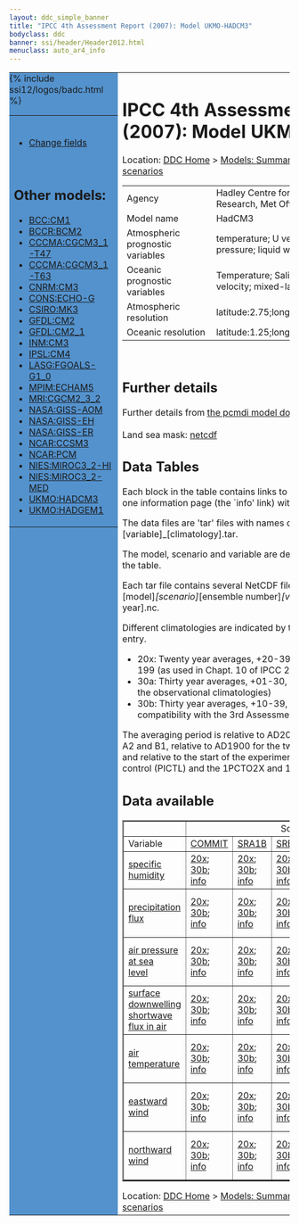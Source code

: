 ```yaml
---
layout: ddc_simple_banner
title: "IPCC 4th Assessment Report (2007): Model UKMO-HADCM3"
bodyclass: ddc
banner: ssi/header/Header2012.html
menuclass: auto_ar4_info
---
```



<table width="100%" border="0" cellspacing="0" cellpadding="0" style="border-collapse: collapse;">
<tr style="margin:0;padding:0;border:0;">
<td style="margin:0;padding:0;border:0;height:1pt;width:150pt;background:#5492CD;" valign="top" >

<div id="lh-col2" class="auto_ar4_info">
<table class="menumain" bgcolor="#5492CD" cellspacing="0" width="100%" border="0">
<tr><td>

<br/>
<ul><li><a href="model-UKMO-HADCM3-change.html">Change fields</a></li></ul><br/>

<h2> Other models:</h2>
<ul>
<li><a href="model-BCC-CM1.html">BCC:CM1</a></li>
<li><a href="model-BCCR-BCM2.html">BCCR:BCM2</a></li>
<li><a href="model-CCCMA-CGCM3_1-T47.html">CCCMA:CGCM3_1-T47</a></li>
<li><a href="model-CCCMA-CGCM3_1-T63.html">CCCMA:CGCM3_1-T63</a></li>
<li><a href="model-CNRM-CM3.html">CNRM:CM3</a></li>
<li><a href="model-CONS-ECHO-G.html">CONS:ECHO-G</a></li>
<li><a href="model-CSIRO-MK3.html">CSIRO:MK3</a></li>
<li><a href="model-GFDL-CM2.html">GFDL:CM2</a></li>
<li><a href="model-GFDL-CM2_1.html">GFDL:CM2_1</a></li>
<li><a href="model-INM-CM3.html">INM:CM3</a></li>
<li><a href="model-IPSL-CM4.html">IPSL:CM4</a></li>
<li><a href="model-LASG-FGOALS-G1_0.html">LASG:FGOALS-G1_0</a></li>
<li><a href="model-MPIM-ECHAM5.html">MPIM:ECHAM5</a></li>
<li><a href="model-MRI-CGCM2_3_2.html">MRI:CGCM2_3_2</a></li>
<li><a href="model-NASA-GISS-AOM.html">NASA:GISS-AOM</a></li>
<li><a href="model-NASA-GISS-EH.html">NASA:GISS-EH</a></li>
<li><a href="model-NASA-GISS-ER.html">NASA:GISS-ER</a></li>
<li><a href="model-NCAR-CCSM3.html">NCAR:CCSM3</a></li>
<li><a href="model-NCAR-PCM.html">NCAR:PCM</a></li>
<li><a href="model-NIES-MIROC3_2-HI.html">NIES:MIROC3_2-HI</a></li>
<li><a href="model-NIES-MIROC3_2-MED.html">NIES:MIROC3_2-MED</a></li>
<li><a href="model-UKMO-HADCM3.html">UKMO:HADCM3</a></li>
<li><a href="model-UKMO-HADGEM1.html">UKMO:HADGEM1</a></li>
</ul>

</td></tr> 
{% include ssi12/logos/badc.html %}
</table>
</div>
</td>
<td><h1>IPCC 4th Assessment Report (2007): Model UKMO-HADCM3</h1>

<!-- Breadcrumb1 -->
<div id="breadcrumb1" align="left">
Location: <a href="/index.html">DDC Home</a> > <a href="/sim/gcm_clim/">Models: Summary Data</a>
> <a href="/sim/gcm_clim/SRES_AR4/index.html">AR4 (2007): SRES scenarios</a>
</div>
<!-- End of Breadcrumb1 --><table class="meta-data-table">
<tr>
     <td class="meta-table-col1">Agency</td><td> Hadley Centre for Climate Prediction and Research, Met Office, United Kingdom</td>
</tr>
<tr>
     <td class="meta-table-col1">Model name</td><td> HadCM3</td>
</tr>
<tr>
     <td class="meta-table-col1">Atmospheric prognostic variables</td><td> temperature; U velocity; V velocity;  surface pressure;  liquid water content;  liquid water;</td>
</tr>
<tr>
     <td class="meta-table-col1">Oceanic prognostic variables</td><td> Temperature; Salinity; U; V; baroclinic velocity; mixed-layer depth;</td>
</tr>
<tr>
     <td class="meta-table-col1">Atmospheric resolution</td><td> latitude:2.75;longitude:3.75</td>
</tr>
<tr>
     <td class="meta-table-col1">Oceanic resolution</td><td> latitude:1.25;longitude:1.25</td>
</tr>
</table>
<br/>
<h2>Further details</h2>
    Further details from <a href="http://www-pcmdi.llnl.gov/ipcc/model_documentation/ipcc_model_documentation.php">
          the pcmdi model documentation page</a>
<br/>
<br/>Land sea mask: <a href="/cgi-bin/downl/ar4_nc/sftlf/HADCM3_sftlf.nc">netcdf</a><br/>
<h2> Data Tables</h2>

Each block in the table contains links to one or more data files and
to one information page (the `info' link) with further information.
<p/>

The data files are 'tar' files with names of the form
[model]_[scenario]_[variable]_[climatology].tar.
<p/>

The model, scenario and variable are determined by the position in
the table.
<p/>

Each tar file contains several NetCDF files with names of the form:
[model]_[scenario]_[ensemble number]_[variable]_[start-year]-[end-year].nc.
<p/>

Different climatologies are indicated by the links within each table entry.
<ul>
<li>20x: Twenty year averages, +20-39, +46-65, +80-99, +180-199 (as used in Chapt. 10 of IPCC 2007)</li>
<li>30a: Thirty year averages, +01-30, +31-60, +61-90 (as used in the observational climatologies)</li>
<li>30b: Thirty year averages, +10-39, +40-69, +70-99 (for compatibility with the 3rd Assessment Report)</li>
</ul>
The averaging period is relative to AD2000 for SRES scenarios A1B, A2 and B1,
relative to AD1900 for the twentieth century run (20C3M) and relative to the
start of the experiment for the pre-industrial control (PICTL) and the
1PCTO2X and 1PCTO4X runs.
<p/>

<h2>Data available</h2>

<table class="data-table"  border="2">
<tr><td></td>
<td colspan="6" align="center">Scenario</td>
</tr>
<tr><td>Variable</td>
      <td><a href="scenario-COMMIT.html">COMMIT</a></td>
      <td><a href="scenario-SRA1B.html">SRA1B</a></td>
      <td><a href="scenario-SRB1.html">SRB1</a></td>
      <td><a href="scenario-20C3M.html">20C3M</a></td>
      <td><a href="scenario-PICTL.html">PICTL</a></td>
      <td><a href="scenario-SRA2.html">SRA2</a></td>
</tr>
<tr><td class="data-table-col1"><a href="var-specific_humidity.html">specific humidity</a></td>
      <td class="data-table-item">
      <a href="/cgi-bin/downl/ar4_nc/huss/HADCM3_COMMIT_huss_c20x.tar">20x</a>;
      <a href="/cgi-bin/downl/ar4_nc/huss/HADCM3_COMMIT_huss_c30b.tar">30b</a>;
      <a href="/ar4/info/UKMO-HADCM3_COMMIT_huss.html">info</a></td>
      <td class="data-table-item">
      <a href="/cgi-bin/downl/ar4_nc/huss/HADCM3_SRA1B_huss_c20x.tar">20x</a>;
      <a href="/cgi-bin/downl/ar4_nc/huss/HADCM3_SRA1B_huss_c30b.tar">30b</a>;
      <a href="/ar4/info/UKMO-HADCM3_SRA1B_huss.html">info</a></td>
      <td class="data-table-item">
      <a href="/cgi-bin/downl/ar4_nc/huss/HADCM3_SRB1_huss_c20x.tar">20x</a>;
      <a href="/cgi-bin/downl/ar4_nc/huss/HADCM3_SRB1_huss_c30b.tar">30b</a>;
      <a href="/ar4/info/UKMO-HADCM3_SRB1_huss.html">info</a></td>
      <td class="data-table-empty">--</td>
      <td class="data-table-empty">--</td>
      <td class="data-table-empty">--</td>
</tr>
<tr><td class="data-table-col1"><a href="var-precipitation_flux.html">precipitation flux</a></td>
      <td class="data-table-item">
      <a href="/cgi-bin/downl/ar4_nc/pr/HADCM3_COMMIT_pr_c20x.tar">20x</a>;
      <a href="/cgi-bin/downl/ar4_nc/pr/HADCM3_COMMIT_pr_c30b.tar">30b</a>;
      <a href="/ar4/info/UKMO-HADCM3_COMMIT_pr.html">info</a></td>
      <td class="data-table-item">
      <a href="/cgi-bin/downl/ar4_nc/pr/HADCM3_SRA1B_pr_c20x.tar">20x</a>;
      <a href="/cgi-bin/downl/ar4_nc/pr/HADCM3_SRA1B_pr_c30b.tar">30b</a>;
      <a href="/ar4/info/UKMO-HADCM3_SRA1B_pr.html">info</a></td>
      <td class="data-table-item">
      <a href="/cgi-bin/downl/ar4_nc/pr/HADCM3_SRB1_pr_c20x.tar">20x</a>;
      <a href="/cgi-bin/downl/ar4_nc/pr/HADCM3_SRB1_pr_c30b.tar">30b</a>;
      <a href="/ar4/info/UKMO-HADCM3_SRB1_pr.html">info</a></td>
      <td class="data-table-item">
      <a href="/cgi-bin/downl/ar4_nc/pr/HADCM3_20C3M_pr_c30a.tar">30a</a>;
      <a href="/ar4/info/UKMO-HADCM3_20C3M_pr.html">info</a></td>
      <td class="data-table-item">
      <a href="/cgi-bin/downl/ar4_nc/pr/HADCM3_PICTL_pr_oc20x.tar">20x</a>;
      <a href="/cgi-bin/downl/ar4_nc/pr/HADCM3_PICTL_pr_oc30a.tar">30a</a>;
      <a href="/cgi-bin/downl/ar4_nc/pr/HADCM3_PICTL_pr_oc30b.tar">30b</a>;
      <a href="/ar4/info/UKMO-HADCM3_PICTL_pr.html">info</a></td>
      <td class="data-table-item">
      <a href="/cgi-bin/downl/ar4_nc/pr/HADCM3_SRA2_pr_c20x.tar">20x</a>;
      <a href="/cgi-bin/downl/ar4_nc/pr/HADCM3_SRA2_pr_c30b.tar">30b</a>;
      <a href="/ar4/info/UKMO-HADCM3_SRA2_pr.html">info</a></td>
</tr>
<tr><td class="data-table-col1"><a href="var-air_pressure_at_sea_level.html">air pressure at sea<br/> level</a></td>
      <td class="data-table-item">
      <a href="/cgi-bin/downl/ar4_nc/psl/HADCM3_COMMIT_psl_c20x.tar">20x</a>;
      <a href="/cgi-bin/downl/ar4_nc/psl/HADCM3_COMMIT_psl_c30b.tar">30b</a>;
      <a href="/ar4/info/UKMO-HADCM3_COMMIT_psl.html">info</a></td>
      <td class="data-table-item">
      <a href="/cgi-bin/downl/ar4_nc/psl/HADCM3_SRA1B_psl_c20x.tar">20x</a>;
      <a href="/cgi-bin/downl/ar4_nc/psl/HADCM3_SRA1B_psl_c30b.tar">30b</a>;
      <a href="/ar4/info/UKMO-HADCM3_SRA1B_psl.html">info</a></td>
      <td class="data-table-item">
      <a href="/cgi-bin/downl/ar4_nc/psl/HADCM3_SRB1_psl_c20x.tar">20x</a>;
      <a href="/cgi-bin/downl/ar4_nc/psl/HADCM3_SRB1_psl_c30b.tar">30b</a>;
      <a href="/ar4/info/UKMO-HADCM3_SRB1_psl.html">info</a></td>
      <td class="data-table-item">
      <a href="/cgi-bin/downl/ar4_nc/psl/HADCM3_20C3M_psl_c30a.tar">30a</a>;
      <a href="/ar4/info/UKMO-HADCM3_20C3M_psl.html">info</a></td>
      <td class="data-table-item">
      <a href="/cgi-bin/downl/ar4_nc/psl/HADCM3_PICTL_psl_oc20x.tar">20x</a>;
      <a href="/cgi-bin/downl/ar4_nc/psl/HADCM3_PICTL_psl_oc30a.tar">30a</a>;
      <a href="/cgi-bin/downl/ar4_nc/psl/HADCM3_PICTL_psl_oc30b.tar">30b</a>;
      <a href="/ar4/info/UKMO-HADCM3_PICTL_psl.html">info</a></td>
      <td class="data-table-item">
      <a href="/cgi-bin/downl/ar4_nc/psl/HADCM3_SRA2_psl_c20x.tar">20x</a>;
      <a href="/cgi-bin/downl/ar4_nc/psl/HADCM3_SRA2_psl_c30b.tar">30b</a>;
      <a href="/ar4/info/UKMO-HADCM3_SRA2_psl.html">info</a></td>
</tr>
<tr><td class="data-table-col1"><a href="var-surface_downwelling_shortwave_flux_in_air.html">surface downwelling<br/> shortwave flux in air</a></td>
      <td class="data-table-item">
      <a href="/cgi-bin/downl/ar4_nc/rsds/HADCM3_COMMIT_rsds_c20x.tar">20x</a>;
      <a href="/cgi-bin/downl/ar4_nc/rsds/HADCM3_COMMIT_rsds_c30b.tar">30b</a>;
      <a href="/ar4/info/UKMO-HADCM3_COMMIT_rsds.html">info</a></td>
      <td class="data-table-item">
      <a href="/cgi-bin/downl/ar4_nc/rsds/HADCM3_SRA1B_rsds_c20x.tar">20x</a>;
      <a href="/cgi-bin/downl/ar4_nc/rsds/HADCM3_SRA1B_rsds_c30b.tar">30b</a>;
      <a href="/ar4/info/UKMO-HADCM3_SRA1B_rsds.html">info</a></td>
      <td class="data-table-item">
      <a href="/cgi-bin/downl/ar4_nc/rsds/HADCM3_SRB1_rsds_c20x.tar">20x</a>;
      <a href="/cgi-bin/downl/ar4_nc/rsds/HADCM3_SRB1_rsds_c30b.tar">30b</a>;
      <a href="/ar4/info/UKMO-HADCM3_SRB1_rsds.html">info</a></td>
      <td class="data-table-item">
      <a href="/cgi-bin/downl/ar4_nc/rsds/HADCM3_20C3M_rsds_c30a.tar">30a</a>;
      <a href="/ar4/info/UKMO-HADCM3_20C3M_rsds.html">info</a></td>
      <td class="data-table-item">
      <a href="/cgi-bin/downl/ar4_nc/rsds/HADCM3_PICTL_rsds_oc20x.tar">20x</a>;
      <a href="/cgi-bin/downl/ar4_nc/rsds/HADCM3_PICTL_rsds_oc30a.tar">30a</a>;
      <a href="/cgi-bin/downl/ar4_nc/rsds/HADCM3_PICTL_rsds_oc30b.tar">30b</a>;
      <a href="/ar4/info/UKMO-HADCM3_PICTL_rsds.html">info</a></td>
      <td class="data-table-item">
      <a href="/cgi-bin/downl/ar4_nc/rsds/HADCM3_SRA2_rsds_c20x.tar">20x</a>;
      <a href="/cgi-bin/downl/ar4_nc/rsds/HADCM3_SRA2_rsds_c30b.tar">30b</a>;
      <a href="/ar4/info/UKMO-HADCM3_SRA2_rsds.html">info</a></td>
</tr>
<tr><td class="data-table-col1"><a href="var-air_temperature.html">air temperature</a></td>
      <td class="data-table-item">
      <a href="/cgi-bin/downl/ar4_nc/tas/HADCM3_COMMIT_tas_c20x.tar">20x</a>;
      <a href="/cgi-bin/downl/ar4_nc/tas/HADCM3_COMMIT_tas_c30b.tar">30b</a>;
      <a href="/ar4/info/UKMO-HADCM3_COMMIT_tas.html">info</a></td>
      <td class="data-table-item">
      <a href="/cgi-bin/downl/ar4_nc/tas/HADCM3_SRA1B_tas_c20x.tar">20x</a>;
      <a href="/cgi-bin/downl/ar4_nc/tas/HADCM3_SRA1B_tas_c30b.tar">30b</a>;
      <a href="/ar4/info/UKMO-HADCM3_SRA1B_tas.html">info</a></td>
      <td class="data-table-item">
      <a href="/cgi-bin/downl/ar4_nc/tas/HADCM3_SRB1_tas_c20x.tar">20x</a>;
      <a href="/cgi-bin/downl/ar4_nc/tas/HADCM3_SRB1_tas_c30b.tar">30b</a>;
      <a href="/ar4/info/UKMO-HADCM3_SRB1_tas.html">info</a></td>
      <td class="data-table-item">
      <a href="/cgi-bin/downl/ar4_nc/tas/HADCM3_20C3M_tas_c30a.tar">30a</a>;
      <a href="/ar4/info/UKMO-HADCM3_20C3M_tas.html">info</a></td>
      <td class="data-table-item">
      <a href="/cgi-bin/downl/ar4_nc/tas/HADCM3_PICTL_tas_oc20x.tar">20x</a>;
      <a href="/cgi-bin/downl/ar4_nc/tas/HADCM3_PICTL_tas_oc30a.tar">30a</a>;
      <a href="/cgi-bin/downl/ar4_nc/tas/HADCM3_PICTL_tas_oc30b.tar">30b</a>;
      <a href="/ar4/info/UKMO-HADCM3_PICTL_tas.html">info</a></td>
      <td class="data-table-item">
      <a href="/cgi-bin/downl/ar4_nc/tas/HADCM3_SRA2_tas_c20x.tar">20x</a>;
      <a href="/cgi-bin/downl/ar4_nc/tas/HADCM3_SRA2_tas_c30b.tar">30b</a>;
      <a href="/ar4/info/UKMO-HADCM3_SRA2_tas.html">info</a></td>
</tr>
<tr><td class="data-table-col1"><a href="var-eastward_wind.html">eastward wind</a></td>
      <td class="data-table-item">
      <a href="/cgi-bin/downl/ar4_nc/uas/HADCM3_COMMIT_uas_c20x.tar">20x</a>;
      <a href="/cgi-bin/downl/ar4_nc/uas/HADCM3_COMMIT_uas_c30b.tar">30b</a>;
      <a href="/ar4/info/UKMO-HADCM3_COMMIT_uas.html">info</a></td>
      <td class="data-table-item">
      <a href="/cgi-bin/downl/ar4_nc/uas/HADCM3_SRA1B_uas_c20x.tar">20x</a>;
      <a href="/cgi-bin/downl/ar4_nc/uas/HADCM3_SRA1B_uas_c30b.tar">30b</a>;
      <a href="/ar4/info/UKMO-HADCM3_SRA1B_uas.html">info</a></td>
      <td class="data-table-item">
      <a href="/cgi-bin/downl/ar4_nc/uas/HADCM3_SRB1_uas_c20x.tar">20x</a>;
      <a href="/cgi-bin/downl/ar4_nc/uas/HADCM3_SRB1_uas_c30b.tar">30b</a>;
      <a href="/ar4/info/UKMO-HADCM3_SRB1_uas.html">info</a></td>
      <td class="data-table-item">
      <a href="/cgi-bin/downl/ar4_nc/uas/HADCM3_20C3M_uas_c30a.tar">30a</a>;
      <a href="/ar4/info/UKMO-HADCM3_20C3M_uas.html">info</a></td>
      <td class="data-table-item">
      <a href="/cgi-bin/downl/ar4_nc/uas/HADCM3_PICTL_uas_oc20x.tar">20x</a>;
      <a href="/cgi-bin/downl/ar4_nc/uas/HADCM3_PICTL_uas_oc30a.tar">30a</a>;
      <a href="/cgi-bin/downl/ar4_nc/uas/HADCM3_PICTL_uas_oc30b.tar">30b</a>;
      <a href="/ar4/info/UKMO-HADCM3_PICTL_uas.html">info</a></td>
      <td class="data-table-item">
      <a href="/cgi-bin/downl/ar4_nc/uas/HADCM3_SRA2_uas_c20x.tar">20x</a>;
      <a href="/cgi-bin/downl/ar4_nc/uas/HADCM3_SRA2_uas_c30b.tar">30b</a>;
      <a href="/ar4/info/UKMO-HADCM3_SRA2_uas.html">info</a></td>
</tr>
<tr><td class="data-table-col1"><a href="var-northward_wind.html">northward wind</a></td>
      <td class="data-table-item">
      <a href="/cgi-bin/downl/ar4_nc/vas/HADCM3_COMMIT_vas_c20x.tar">20x</a>;
      <a href="/cgi-bin/downl/ar4_nc/vas/HADCM3_COMMIT_vas_c30b.tar">30b</a>;
      <a href="/ar4/info/UKMO-HADCM3_COMMIT_vas.html">info</a></td>
      <td class="data-table-item">
      <a href="/cgi-bin/downl/ar4_nc/vas/HADCM3_SRA1B_vas_c20x.tar">20x</a>;
      <a href="/cgi-bin/downl/ar4_nc/vas/HADCM3_SRA1B_vas_c30b.tar">30b</a>;
      <a href="/ar4/info/UKMO-HADCM3_SRA1B_vas.html">info</a></td>
      <td class="data-table-item">
      <a href="/cgi-bin/downl/ar4_nc/vas/HADCM3_SRB1_vas_c20x.tar">20x</a>;
      <a href="/cgi-bin/downl/ar4_nc/vas/HADCM3_SRB1_vas_c30b.tar">30b</a>;
      <a href="/ar4/info/UKMO-HADCM3_SRB1_vas.html">info</a></td>
      <td class="data-table-item">
      <a href="/cgi-bin/downl/ar4_nc/vas/HADCM3_20C3M_vas_c30a.tar">30a</a>;
      <a href="/ar4/info/UKMO-HADCM3_20C3M_vas.html">info</a></td>
      <td class="data-table-item">
      <a href="/cgi-bin/downl/ar4_nc/vas/HADCM3_PICTL_vas_oc20x.tar">20x</a>;
      <a href="/cgi-bin/downl/ar4_nc/vas/HADCM3_PICTL_vas_oc30a.tar">30a</a>;
      <a href="/cgi-bin/downl/ar4_nc/vas/HADCM3_PICTL_vas_oc30b.tar">30b</a>;
      <a href="/ar4/info/UKMO-HADCM3_PICTL_vas.html">info</a></td>
      <td class="data-table-item">
      <a href="/cgi-bin/downl/ar4_nc/vas/HADCM3_SRA2_vas_c20x.tar">20x</a>;
      <a href="/cgi-bin/downl/ar4_nc/vas/HADCM3_SRA2_vas_c30b.tar">30b</a>;
      <a href="/ar4/info/UKMO-HADCM3_SRA2_vas.html">info</a></td>
</tr>
</table>
</div>
<!-- Breadcrumb2 -->
<div id="breadcrumb2" align="left">
Location: <a href="/index.html">DDC Home</a> > <a href="/sim/gcm_clim/">Models: Summary Data</a>
> <a href="/sim/gcm_clim/SRES_AR4/index.html">AR4 (2007): SRES scenarios</a>
</div>
<!-- End of Breadcrumb2 --></td></tr></table>
